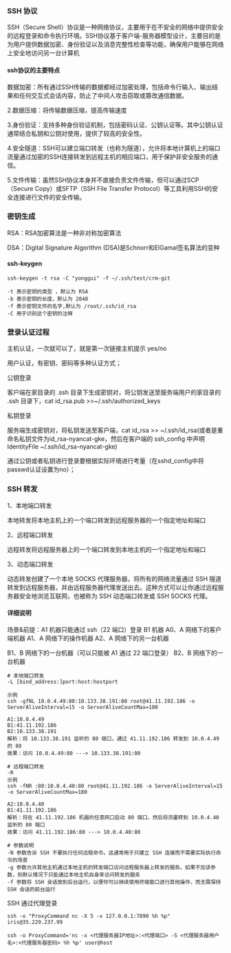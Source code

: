### SSH 协议

SSH（Secure Shell）协议是一种网络协议，主要用于在不安全的网络中提供安全的远程登录和命令执行环境。SSH协议基于客户端-服务器模型设计，主要目的是为用户提供数据加密、身份验证以及消息完整性检查等功能，确保用户能够在网络上安全地访问另一台计算机

#### ssh协议的主要特点

数据加密：所有通过SSH传输的数据都经过加密处理，包括命令行输入、输出结果和任何交互式会话内容，防止了中间人攻击窃取或篡改通信数据。

2.数据压缩：将传输数据压缩，提高传输速度

3.身份验证：支持多种身份验证机制，包括密码认证、公钥认证等。其中公钥认证通常结合私钥和公钥对使用，提供了较高的安全性。

4.安全隧道：SSH可以建立端口转发（也称为隧道），允许将本地计算机上的端口流量通过加密的SSH连接转发到远程主机的相应端口，用于保护非安全服务的通信。

5.文件传输：虽然SSH协议本身并不直接负责文件传输，但可以通过SCP（Secure Copy）或SFTP（SSH File Transfer Protocol）等工具利用SSH的安全连接进行文件的安全传输。





### 密钥生成

RSA：RSA加密算法是一种非对称加密算法

DSA：Digital Signature Algorithm (DSA)是Schnorr和ElGamal签名算法的变种

#### ssh-keygen

```
ssh-keygen -t rsa -C "yonggui" -f ~/.ssh/test/crm-git
 
-t 表示密钥的类型 ，默认为 RSA
-b 表示密钥的长度，默认为 2048
-f 表示密钥文件的名字,默认为 /root/.ssh/id_rsa
-C 用于识别这个密钥的注释 
```



### 登录认证过程

主机认证，一次就可以了，就是第一次链接主机提示 yes/no

用户认证，有密钥、密码等多种认证方式；

公钥登录

客户端在家目录的 .ssh 目录下生成密钥对，将公钥发送至服务端用户的家目录的 .ssh 目录下，cat id_rsa.pub >>~/.ssh/authorized_keys

私钥登录

服务端生成密钥对，将私钥发送至客户端，cat id_rsa >> ~/.ssh/id_rsa(或者是重命名私钥文件为id_rsa-nyancat-gke，然后在客户端的 ssh_config 中声明 IdentityFile ~/.ssh/id_rsa-nyancat-gke)

通过公钥或者私钥进行登录要根据实际环境进行考量（在sshd_config中将passwd认证设置为no）；



### SSH 转发

1、本地端口转发

本地转发将本地主机上的一个端口转发到远程服务器的一个指定地址和端口

2、远程端口转发

远程转发将远程服务器上的一个端口转发到本地主机的一个指定地址和端口

3、动态端口转发

动态转发创建了一个本地 SOCKS 代理服务器，将所有的网络流量通过 SSH 隧道转发到远程服务器，并由远程服务器代理发送出去。这种方式可以让你通过远程服务器安全地浏览互联网，也被称为 SSH 动态端口转发或 SSH SOCKS 代理。

#### 详细说明

场景&前提：A1 机器只能通过 ssh（22 端口）登录 B1 机器
A0、A 网络下的客户端机器
A1、A 网络下的操作机器
A2、A 网络下的另一台机器

B1、B 网络下的一台机器（可以只能被 A1 通过 22 端口登录）
B2、B 网络下的一台机器

```
# 本地端口转发
-L [bind_address:]port:host:hostport

示例
ssh -gfNL 10.0.4.49:80:10.133.38.191:80 root@41.11.192.186 -o ServerAliveInterval=15 -o ServerAliveCountMax=180

A1:10.0.4.49
B1:41.11.192.186
B2:10.133.38.191
解析：将 10.133.38.191 监听的 80 端口，通过 41.11.192.186 转发到 10.0.4.49 的 80
效果：访问 10.0.4.49:80 ---> 10.133.38.191:80

# 远程端口转发
-R
示例
ssh -fNR :80:10.0.4.40:80 root@41.11.192.186 -o ServerAliveInterval=15 -o ServerAliveCountMax=180

A2:10.0.4.40
B1:41.11.192.186
解析：将在 41.11.192.186 机器的任意网口启动 80 端口，然后将流量转到 10.0.4.40 监听的 80 端口
效果：访问 41.11.192.186:80 ---> 10.0.4.40:80

# 参数说明
-N 参数告诉 SSH 不要执行任何远程命令。这通常用于只建立 SSH 连接而不需要实际执行命令的场景
-g 参数允许其他主机通过本地主机的转发端口访问远程服务器上转发的服务。如果不加该参数，则默认情况下只能通过本地主机自身来访问转发的服务
-f 参数将 SSH 会话放到后台运行，以便你可以继续使用终端窗口进行其他操作，而无需保持 SSH 会话的前台运行
```







SSH 通过代理登录

```
ssh -o "ProxyCommand nc -X 5 -x 127.0.0.1:7890 %h %p" iris@35.229.237.99

ssh -o ProxyCommand='nc -x <代理服务器IP地址>:<代理端口> -S <代理服务器用户名>:<代理服务器密码> %h %p' user@host
```


